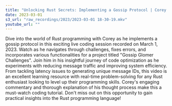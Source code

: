 ```yaml
---
title: "Unlocking Rust Secrets: Implementing a Gossip Protocol | Corey's Rust Coding Stream"
date: 2023-03-01
s3_url: "raw_recordings/2023/2023-03-01 18-30-19.mkv"
youtube_url: ""
---
```



Dive into the world of Rust programming with Corey as he implements a gossip protocol in this exciting live coding session recorded on March 1, 2023. Watch as he navigates through challenges, fixes errors, and incorporates various functionalities for a project titled "Gossip Glomer Challenges". Join him in his insightful journey of code optimization as he experiments with reducing message traffic and improving system efficiency. From tackling latency issues to generating unique message IDs, this video is an excellent learning resource with real-time problem-solving for any Rust enthusiast looking to level up their programming skills. Corey's engaging commentary and thorough explanation of his thought process make this a must-watch coding tutorial. Don't miss out on this opportunity to gain practical insights into the Rust programming language!

